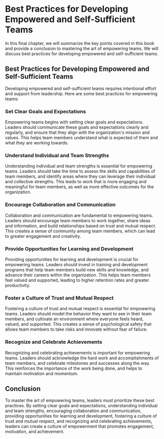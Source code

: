 Best Practices for Developing Empowered and Self-Sufficient Teams
================================================================================================================================

In this final chapter, we will summarize the key points covered in this book and provide a conclusion to mastering the art of empowering teams. We will discuss best practices for developing empowered and self-sufficient teams.

Best Practices for Developing Empowered and Self-Sufficient Teams
-----------------------------------------------------------------

Developing empowered and self-sufficient teams requires intentional effort and support from leadership. Here are some best practices for empowering teams:

### Set Clear Goals and Expectations

Empowering teams begins with setting clear goals and expectations. Leaders should communicate these goals and expectations clearly and regularly, and ensure that they align with the organization's mission and values. This helps team members understand what is expected of them and what they are working towards.

### Understand Individual and Team Strengths

Understanding individual and team strengths is essential for empowering teams. Leaders should take the time to assess the skills and capabilities of team members, and identify areas where they can leverage their individual and collective strengths. This leads to work that is more engaging and meaningful for team members, as well as more effective outcomes for the organization.

### Encourage Collaboration and Communication

Collaboration and communication are fundamental to empowering teams. Leaders should encourage team members to work together, share ideas and information, and build relationships based on trust and mutual respect. This creates a sense of community among team members, which can lead to greater engagement and creativity.

### Provide Opportunities for Learning and Development

Providing opportunities for learning and development is crucial for empowering teams. Leaders should invest in training and development programs that help team members build new skills and knowledge, and advance their careers within the organization. This helps team members feel valued and supported, leading to higher retention rates and greater productivity.

### Foster a Culture of Trust and Mutual Respect

Fostering a culture of trust and mutual respect is essential for empowering teams. Leaders should model the behavior they want to see in their team members, and cultivate an environment where everyone feels heard, valued, and supported. This creates a sense of psychological safety that allows team members to take risks and innovate without fear of failure.

### Recognize and Celebrate Achievements

Recognizing and celebrating achievements is important for empowering teams. Leaders should acknowledge the hard work and accomplishments of team members, and celebrate milestones and successes along the way. This reinforces the importance of the work being done, and helps to maintain motivation and momentum.

Conclusion
----------

To master the art of empowering teams, leaders must prioritize these best practices. By setting clear goals and expectations, understanding individual and team strengths, encouraging collaboration and communication, providing opportunities for learning and development, fostering a culture of trust and mutual respect, and recognizing and celebrating achievements, leaders can create a culture of empowerment that promotes engagement, motivation, and achievement.
